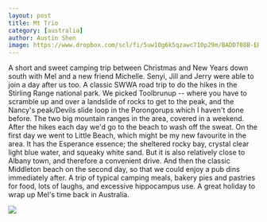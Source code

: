 ```yaml
---
layout: post
title: Mt Trio
category: [australia]
author: Austin Shen
image: https://www.dropbox.com/scl/fi/5uw10g6k5qzawc710p29m/BADD708B-EB41-4904-9451-DD85EE0BF271-67043-00000B5F24DFBD82.JPG?rlkey=ntpjg2qmh98j4v9xgbeznrlok&raw=1
---
```


A short and sweet camping trip between Christmas and New Years down south with Mel and a new friend Michelle. Senyi, Jill and Jerry were able to join a day after us too. A classic SWWA road trip to do the hikes in the Stirling Range national park. We picked Toolbrunup -- where you have to scramble up and over a landslide of rocks to get to the peak, and the Nancy's peak/Devils slide loop in the Porongorups which I haven't done before. The two big mountain ranges in the area, covered in a weekend. After the hikes each day we'd go to the beach to wash off the sweat. On the first day we went to Little Beach, which might be my new favourite in the area. It has the Esperance essence; the sheltered rocky bay, crystal clear light blue water, and squeaky white sand. But it is also relatively close to Albany town, and therefore a convenient drive. And then the classic Middleton beach on the second day, so that we could enjoy a pub dins immediately after. A trip of typical camping meals, bakery pies and pastries for food, lots of laughs, and excessive hippocampus use. A great holiday to wrap up Mel's time back in Australia.

<div class='gallery' style='align-items: center'>
  <img src="https://www.dropbox.com/scl/fi/4t9421cdrr9kht5t9d8ty/E9B36187-4D33-40D2-9107-C9E796310204-70971-00000C7D1757B115.jpg?rlkey=9uf9vo53ntili4be64a29nzqq&raw=1">
</div>
